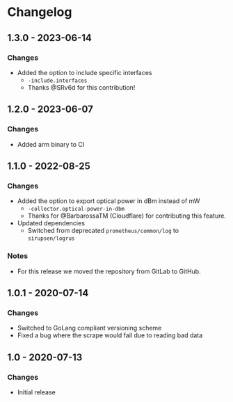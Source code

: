 # Changelog

## 1.3.0 - 2023-06-14
### Changes
* Added the option to include specific interfaces
  * `-include.interfaces`
  * Thanks @SRv6d for this contribution! 

## 1.2.0 - 2023-06-07
### Changes
* Added arm binary to CI

## 1.1.0 - 2022-08-25
### Changes
* Added the option to export optical power in dBm instead of mW
  * `-collector.optical-power-in-dbm`
  * Thanks for @BarbarossaTM (Cloudflare) for contributing this feature.
* Updated dependencies
  * Switched from deprecated `prometheus/common/log` to `sirupsen/logrus`

### Notes
* For this release we moved the repository from GitLab to GitHub.

## 1.0.1 - 2020-07-14
### Changes
* Switched to GoLang compliant versioning scheme
* Fixed a bug where the scrape would fail due to reading bad data

## 1.0 -  2020-07-13
### Changes
* Initial release
